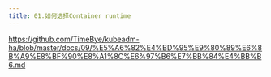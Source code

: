 ```yaml
---
title: 01.如何选择Container runtime
---
```




https://github.com/TimeBye/kubeadm-ha/blob/master/docs/09/%E5%A6%82%E4%BD%95%E9%80%89%E6%8B%A9%E8%BF%90%E8%A1%8C%E6%97%B6%E7%BB%84%E4%BB%B6.md

